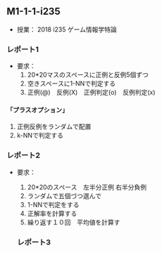 ## M1-1-1-i235
* 授業： 2018 i235 ゲーム情報学特論
### レポート1
* 要求： 
  1. 20*20マスのスペースに正例と反例5個ずつ
  2. 空きスペースに1-NNで判定する
  3. 正例(@)　反例(X)　正例判定(o)　反例判定(x)
#### 「プラスオプション」
  1. 正例反例をランダムで配置
  2. k-NNで判定する

### レポート2
* 要求： 
  1. 20*20のスペース　左半分正例 右半分負例
  2. ランダムで五個づつ選んで
  3. 1-NNで判定をする
  4. 正解率を計算する
  5. 繰り返す１０回　平均値を計算す
  
  ### レポート3
